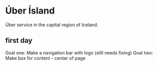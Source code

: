 # Úber Ísland
Úber service in the capital region of Iceland.
## first day
Goal one: Make a navigation bar with logo (still needs fixing)
Goal two: Make box for content - center of page 
